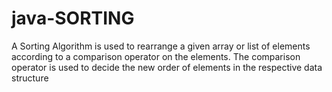 # java-SORTING
A Sorting Algorithm is used to rearrange a given array or list of elements according to a comparison operator on the elements. The comparison operator is used to decide the new order of elements in the respective data structure
